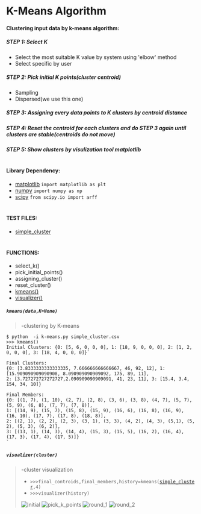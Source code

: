# K-Means Algorithm

#### Clustering input data by k-means algorithm:

##### STEP 1: Select K
* Select the most suitable K value by system using 'elbow' method
* Select specific by user
##### STEP 2: Pick initial K points(cluster centroid)
* Sampling
* Dispersed(we use this one)
##### STEP 3: Assigning every data points to K clusters by centroid distance
##### STEP 4: Reset the centroid for each clusters and do STEP 3 again until clusters are stable(centroids do not move)
##### STEP 5: Show clusters by visulization tool matplotlib
#
#### Library Dependency:
* [matplotlib](https://matplotlib.org/)
`import matplotlib as plt`
* [numpy](http://www.numpy.org/)
 `import numpy as np`
 * [scipy](https://www.scipy.org/)
 `from scipy.io import arff`
#
#### TEST FILES:
* [simple_cluster](https://github.com/leihao1/Mining-Massive-Datasets/blob/master/Clustering/simple_cluster.csv)
#
#### FUNCTIONS:
* select_k()
* pick_initial_points()
* assigning_cluster()
* reset_cluster()
* [kmeans()](#kmeansdataKNone)
* [visualizer()](#visualizercluster)

##### `kmeans(data,K=None)`
> -clustering by K-means

    $ python  -i k-means.py simple_cluster.csv
    >>> kmeans()
    Initial Clusters: {0: [5, 6, 0, 0, 0], 1: [18, 9, 0, 0, 0], 2: [1, 2, 0, 0, 0], 3: [18, 4, 0, 0, 0]}`
    
    Final Clusters:
    {0: [3.8333333333333335, 7.666666666666667, 46, 92, 12], 1: [15.909090909090908, 8.090909090909092, 175, 89, 11], 
    2: [3.727272727272727,2.090909090909091, 41, 23, 11], 3: [15.4, 3.4, 154, 34, 10]}

    Final Members:
    {0: [(1, 7), (1, 10), (2, 7), (2, 8), (3, 6), (3, 8), (4, 7), (5, 7), (5, 9), (6, 8), (7, 7), (7, 8)], 
    1: [(14, 9), (15, 7), (15, 8), (15, 9), (16, 6), (16, 8), (16, 9), (16, 10), (17, 7), (17, 8), (18, 8)], 
    2: [(2, 1), (2, 2), (2, 3), (3, 1), (3, 3), (4, 2), (4, 3), (5,1), (5, 2), (5, 3), (6, 2)], 
    3: [(13, 1), (14, 3), (14, 4), (15, 3), (15, 5), (16, 2), (16, 4), (17, 3), (17, 4), (17, 5)]}
    `
#####  `visualizer(cluster)`
> -cluster visualization
> * `>>>final_controids,final_members,history=kmeans(`[`simple_cluster`](https://github.com/leihao1/Mining-Massive-Datasets/blob/master/Clustering/datasets/simple_cluster.csv)`,4)`
> * `>>>visualizer(history)`
>
> ![initial](https://github.com/leihao1/Mining-Massive-Datasets/blob/master/Clustering/figures/simple_cluster.csv1.png)
> ![pick_k_points](https://github.com/leihao1/Mining-Massive-Datasets/blob/master/Clustering/figures/simple_cluster.csv2.png)
> ![round_1](https://github.com/leihao1/Mining-Massive-Datasets/blob/master/Clustering/figures/simple_cluster.csv3.png)
> ![round_2](https://github.com/leihao1/Mining-Massive-Datasets/blob/master/Clustering/figures/simple_cluster.csv4.png)


